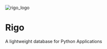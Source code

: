 ![rigo_logo](http://ceres-ai.com:6765/static/logo-rigo.jpg)
# Rigo
A lightweight database for Python Applications 
